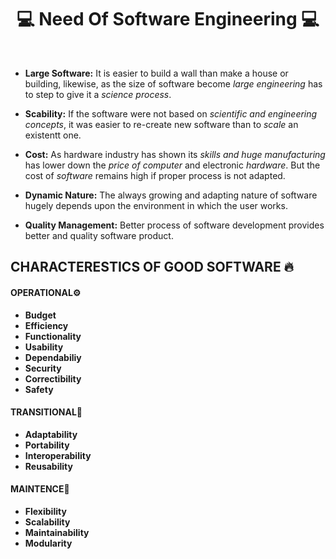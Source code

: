 # <div align=center>💻 Need Of Software Engineering 💻</div>

<br/>

- **Large Software:** It is easier to build a wall than make a house or building, likewise, as the size of software become *large engineering* has to step to give it a *science process*.

- **Scability:** If the software were not based on *scientific and engineering concepts*, it was easier to re-create new software than to *scale* an existentt one.

- **Cost:** As hardware industry has shown its *skills and huge manufacturing* has lower down the *price of computer* and electronic *hardware*. But the cost of *software* remains high if proper process is not adapted.

- **Dynamic Nature:** The always growing and adapting nature of software hugely depends upon the environment in which the user works.

- **Quality Management:** Better process of software development provides better and
quality software product.


## CHARACTERESTICS OF GOOD SOFTWARE 🔥

#### **OPERATIONAL⚙️**

- **Budget**
- **Efficiency**
- **Functionality**
- **Usability**
- **Dependabiliy**
- **Security**
- **Correctibility**
- **Safety**

#### **TRANSITIONAL🔁**

- **Adaptability**
- **Portability**
- **Interoperability**
- **Reusability**

#### **MAINTENCE🔩**

- **Flexibility**
- **Scalability**
- **Maintainability**
- **Modularity**




